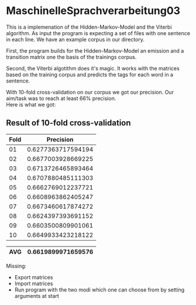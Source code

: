 # MaschinelleSprachverarbeitung03

This is a implemenation of the Hidden-Markov-Model and the Viterbi algorithm. As input the program is expecting a set of files with one sentence in each line. We have an example corpus in our directory.

First, the program builds for the Hidden-Markov-Model an emission and a transition matrix one the basis of the trainings corpus.

Second, the Viterbi algotithm does it's magic. It works with the matrices based on the training corpus and predicts the tags for each word in a sentence.

With 10-fold cross-validation on our corpus we got our precision. Our aim/task was to reach at least 66% precision.<br>
Here is what we got:

Result of 10-fold cross-validation
---
Fold | Precision
|:-------------| :-----:|
01|0.6277363717594194 |
02|0.6677003928669225
03|0.6713726465893464
04|0.6707880485111303
05|0.6662769012237721
06|0.6608963862405247
07|0.6673460617874272
08|0.6624397393691152
09|0.6603500809901061
10|0.6649933423218122

AVG|0.6619899971659576
|:-------------| :-----:|

Missing:
- Export matrices
- Import matrices
- Run program with the two modi which one can choose from by setting arguments at start
